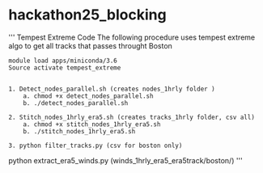 # hackathon25_blocking
'''
Tempest Extreme Code
The following procedure uses tempest extreme algo to get all tracks that passes throught Boston

    module load apps/miniconda/3.6
    Source activate tempest_extreme
        
    
    1. Detect_nodes_parallel.sh (creates nodes_1hrly folder )
        a. chmod +x detect_nodes_parallel.sh
        b. ./detect_nodes_parallel.sh
        
    2. Stitch_nodes_1hrly_era5.sh (creates tracks_1hrly folder, csv all)
        a. chmod +x stitch_nodes_1hrly_era5.sh
        b. ./stitch_nodes_1hrly_era5.sh
        
    3. python filter_tracks.py (csv for boston only)
    
python extract_era5_winds.py (winds_1hrly_era5_era5track/boston/)
'''
